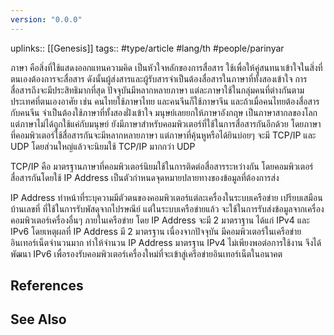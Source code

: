 ```yaml
---
version: "0.0.0"
---
```

uplinks:: [[Genesis]]
tags:: #type/article #lang/th #people/parinyar

ภาษา คือสิ่งที่ใช้แสดงออกแทนความคิด เป็นหัวใจหลักของการสื่อสาร ใช้เพื่อให้คู่สนทนาเข้าใจในสิ่งที่ตนเองต้องการจะสื่อสาร ดังนั้นผู้ส่งสารและผู้รับสารจำเป็นต้องสื่อสารในภาษาที่ทั้งสองเข้าใจ การสื่อสารถึงจะมีประสิทธิมากที่สุด ปัจจุบันมีหลากหลายภาษา แต่ละภาษาใช้ในกลุ่มคนที่ต่างกันตามประเทศที่ตนเองอาศัย เช่น คนไทยใช้ภาษาไทย และคนจีนก็ใช้ภาษาจีน และถ้าเมื่อคนไทยต้องสื่อสารกับคนจีน จำเป็นต้องใช้ภาษาที่ทั้งสองฝั่งเข้าใจ มนุษย์เลยยกให้ภาษาอังกฤษ เป็นภาษาสากลของโลก แต่ภาษาไม่ได้ถูกใช้แค่กับมนุษย์ ยังมีภาษาสำหรับคอมพิวเตอร์ที่ใช้ในการสื่อสารกันอีกด้วย โดยภาษาที่คอมพิวเตอร์ใช้สื่อสารกันจะมีหลากหลายภาษา แต่ภาษาที่คุ้นหูหรือได้ยินบ่อยๆ จะมี TCP/IP และ UDP โดยส่วนใหญ่แล้วจะนิยมใช้ TCP/IP มากกว่า UDP

TCP/IP คือ มาตรฐานภาษาที่คอมพิวเตอร์นิยมใช้ในการติดต่อสื่อสารระหว่างกัน โดยคอมพิวเตอร์สื่อสารกันโดยใช้ IP Address เป็นตัวกำหนดจุดหมายปลายทางของข้อมูลที่ต้องการส่ง

IP Address ทำหน้าที่ระบุความมีตัวตนของคอมพิวเตอร์แต่ละเครื่องในระบบเครือข่าย เปรียบเสมือนบ้านเลขที่ ที่ใช้ในการรับพัสดุจากไปรษณีย์ แต่ในระบบเครือข่ายแล้ว จะใช้ในการรับส่งข้อมูลจากเครื่องคอมพิวเตอร์เครื่องอื่นๆ ภายในเครือข่าย โดย IP Address จะมี 2 มาตราฐาน ได้แก่ IPv4 และ IPv6 โดยเหตุผลที่ IP Address มี 2 มาตรฐาน เนื่องจากปัจจุบัน มีคอมพิวเตอร์ในเครือข่ายอินเทอร์เน็ตจำนวนมาก ทำให้จำนวน IP Address มาตรฐาน IPv4 ไม่เพียงพอต่อการใช้งาน จึงได้พัฒนา IPv6  เพื่อรองรับคอมพิวเตอร์เครื่องใหม่ที่จะเข้าสู่เครือข่ายอินเทอร์เน็ตในอนาคต

## References

## See Also

